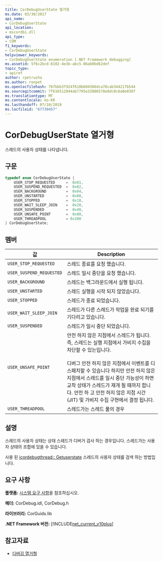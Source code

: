 ```yaml
---
title: CorDebugUserState 열거형
ms.date: 03/30/2017
api_name:
- CorDebugUserState
api_location:
- mscordbi.dll
api_type:
- COM
f1_keywords:
- CorDebugUserState
helpviewer_keywords:
- CorDebugUserState enumeration [.NET Framework debugging]
ms.assetid: 5f6c2bcd-8102-4e3b-abc5-86ab0bd62def
topic_type:
- apiref
author: rpetrusha
ms.author: ronpet
ms.openlocfilehash: 76fbbb3f924f610b604586dca78cab344217b544
ms.sourcegitcommit: 7f616512044ab7795e32806578e8dc0c6a0e038f
ms.translationtype: MT
ms.contentlocale: ko-KR
ms.lasthandoff: 07/10/2019
ms.locfileid: "67739457"
---
```

# <a name="cordebuguserstate-enumeration"></a>CorDebugUserState 열거형
스레드의 사용자 상태를 나타냅니다.  
  
## <a name="syntax"></a>구문  
  
```cpp  
typedef enum CorDebugUserState {  
    USER_STOP_REQUESTED     =  0x01,  
    USER_SUSPEND_REQUESTED  =  0x02,  
    USER_BACKGROUND         =  0x04,  
    USER_UNSTARTED          =  0x08,  
    USER_STOPPED            =  0x10,  
    USER_WAIT_SLEEP_JOIN    =  0x20,  
    USER_SUSPENDED          =  0x40,  
    USER_UNSAFE_POINT       =  0x80,  
    USER_THREADPOOL         = 0x100  
} CorDebugUserState;  
```  
  
## <a name="members"></a>멤버  
  
|값|Description|  
|-----------|-----------------|  
|`USER_STOP_REQUESTED`|스레드 종료를 요청 했습니다.|  
|`USER_SUSPEND_REQUESTED`|스레드 일시 중단을 요청 했습니다.|  
|`USER_BACKGROUND`|스레드는 백그라운드에서 실행 됩니다.|  
|`USER_UNSTARTED`|스레드 실행을 시작 되지 않았습니다.|  
|`USER_STOPPED`|스레드가 종료 되었습니다.|  
|`USER_WAIT_SLEEP_JOIN`|스레드가 다른 스레드가 작업을 완료 되기를 기다리고 있습니다.|  
|`USER_SUSPENDED`|스레드가 일시 중단 되었습니다.|  
|`USER_UNSAFE_POINT`|안전 하지 않은 지점에서 스레드가 됩니다. 즉, 스레드는 실행 지점에서 가비지 수집을 차단할 수 있는입니다.<br /><br /> 디버그 안전 하지 않은 지점에서 이벤트를 디스패치할 수 있습니다 하지만 안전 하지 않은 지점에서 스레드를 일시 중단 가능성이 하면 교착 상태가 스레드가 재개 될 때까지 합니다. 안전 하 고 안전 하지 않은 지점 시간 (JIT) 및 가비지 수집 구현에서 결정 됩니다.|  
|`USER_THREADPOOL`|스레드가는 스레드 풀의 경우|  
  
## <a name="remarks"></a>설명  
 스레드의 사용자 상태는 상태 스레드가 디버거 검사 하는 경우입니다. 스레드가는 사용자 상태의 조합에 있을 수 있습니다.  
  
 사용 된 [icordebugthread:: Getuserstate](../../../../docs/framework/unmanaged-api/debugging/icordebugthread-getuserstate-method.md) 스레드의 사용자 상태를 검색 하는 방법입니다.  
  
## <a name="requirements"></a>요구 사항  
 **플랫폼:** [시스템 요구 사항](../../../../docs/framework/get-started/system-requirements.md)을 참조하십시오.  
  
 **헤더:** CorDebug.idl, CorDebug.h  
  
 **라이브러리:** CorGuids.lib  
  
 **.NET Framework 버전:** [!INCLUDE[net_current_v10plus](../../../../includes/net-current-v10plus-md.md)]  
  
## <a name="see-also"></a>참고자료

- [디버깅 열거형](../../../../docs/framework/unmanaged-api/debugging/debugging-enumerations.md)
